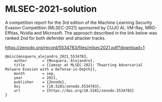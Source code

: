 # MLSEC-2021-solution
A competition report for the 3rd edition of the Machine Learning Security Evasion Competition (MLSEC-2021) sponsored by CUJO AI, VM-Ray, MRG-Effitas, Nvidia and Microsoft.
The approach described in the link below was ranked 2nd for both defender and attacker tracks.

https://zenodo.org/record/5534783/files/mlsec2021.pdf?download=1


```
@misc{mosquera_alejandro_2021_5534783,
    author       = {Mosquera, Alejandro},
    title        = {{amsqr at MLSEC-2021: Thwarting Adversarial Malware Evasion with a Defense-in-Depth}},
    month        = sep,
    year         = 2021,
    publisher    = {Zenodo},
    doi          = {10.5281/zenodo.5534783},
    url          = {https://doi.org/10.5281/zenodo.5534783}
}
```
